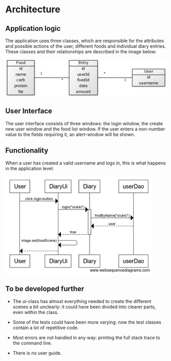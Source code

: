 # Architecture

## Application logic

The application uses three classes, which are responsible for the attributes and possible actions of the user, different foods and individual diary entries. These classes and their relationships are described in the image below:

![kuva](images/class_diagram.png)

## User Interface

The user interface consists of three windows: the login window, the create new user window and the food list window. If the user enters a non-number value to the fields requiring it, an alert-window will be shown.



## Functionality

When a user has created a valid username and logs in, this is what happens in the application level:

![toinen](images/seq1.png)


## To be developed further

- The ui-class has almost everything needed to create the different scenes a bit unclearly: it could have been divided into clearer parts, even within the class.

- Some of the tests could have been more varying: now the test classes contain a lot of repetitive code.

- Most errors are not handled in any way: printing the full stack trace to the command line.

- There is no user guide.
